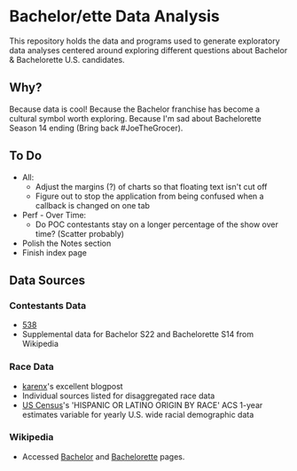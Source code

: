 # Bachelor/ette Data Analysis

This repository holds the data and programs used to generate exploratory data analyses centered around exploring different questions about Bachelor & Bachelorette U.S. candidates.

## Why?

Because data is cool! Because the Bachelor franchise has become a cultural symbol worth exploring. Because I'm sad about Bachelorette Season 14 ending (Bring back #JoeTheGrocer).

## To Do
* All:
    * Adjust the margins (?) of charts so that floating text isn't cut off
    * Figure out to stop the application from being confused when a callback is changed on one tab
* Perf - Over Time:
    * Do POC contestants stay on a longer percentage of the show over time? (Scatter probably)
* Polish the Notes section
* Finish index page

## Data Sources

### Contestants Data
* [538](https://github.com/fivethirtyeight/data/tree/master/bachelorette)
* Supplemental data for Bachelor S22 and Bachelorette S14 from Wikipedia

### Race Data
* [karenx](http://www.karenx.com/blog/minorities-on-the-bachelor-when-do-they-get-eliminated/
)'s excellent blogpost
* Individual sources listed for disaggregated race data
* [US Census](https://factfinder.census.gov/faces/affhelp/jsf/pages/metadata.xhtml?lang=en&type=table&id=table.en.ACS_16_1YR_B03002)'s 'HISPANIC OR LATINO ORIGIN BY RACE' ACS 1-year estimates variable for yearly U.S. wide racial demographic data

### Wikipedia
* Accessed [Bachelor](https://en.wikipedia.org/wiki/The_Bachelor_(U.S._TV_series)) and [Bachelorette](https://en.wikipedia.org/wiki/The_Bachelorette) pages.